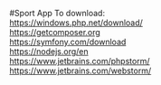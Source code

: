 #Sport App
To download:<br>
  https://windows.php.net/download/<br>
  https://getcomposer.org<br>
  https://symfony.com/download<br>
  https://nodejs.org/en<br>
  https://www.jetbrains.com/phpstorm/<br>
  https://www.jetbrains.com/webstorm/<br>
